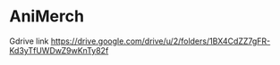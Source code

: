 # AniMerch
Gdrive link
https://drive.google.com/drive/u/2/folders/1BX4CdZZ7gFR-Kd3yTfUWDwZ9wKnTy82f
